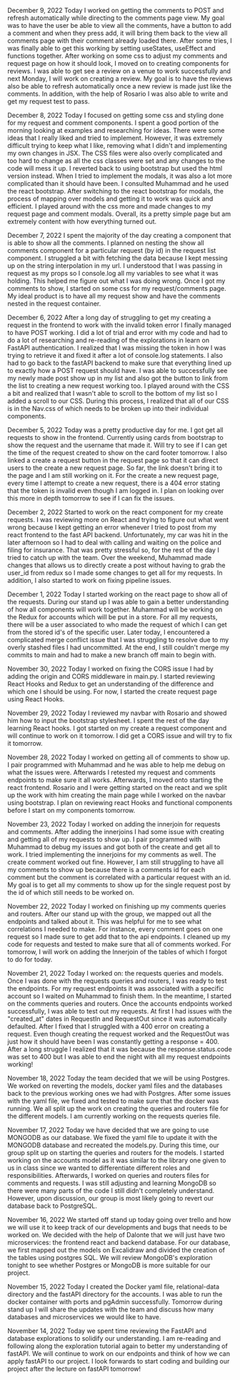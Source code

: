 December 9, 2022
Today I worked on getting the comments to POST and refresh automatically while directing to the comments page view. My goal was to have the user
be able to view all the comments, have a button to add a comment and when they press add, it will bring them back to the view all comments page with their comment already loaded there. After some tries, I was finally able to get this working by setting useStates, useEffect and functions together. After working on some css to adjust my comments and request page on how it should look, I moved on to creating components for reviews. I was able to get see a review on a venue to work successfully and next Monday, I will work on creating a review. My goal is to have the reviews also be able to refresh automatically once a new review is made just like the comments. In addition, with the help of Rosario I was also able to write and get my request test to pass.

December 8, 2022
Today I focused on getting some css and styling done for my request and comment components. I spent a good portion of the morning looking at examples and researching for ideas. There were some ideas that I really liked and tried to implement. However, it was extremely difficult trying to keep what I like, removing what I didn't and implementing my own changes in JSX. The CSS files were also overly complicated and too hard to change as all the css classes were set and any changes to the code will mess it up. I reverted back to using bootstrap but used the html version instead. When I tried to implement the modals, it was also a lot more complicated than it should have been. I consulted Muhammad and he used the react bootstrap. After switching to the react bootstrap for modals, the process of mapping over models and getting it to work was quick and efficient. I played around with the css more and made changes to my request page and comment modals. Overall, its a pretty simple page but am extremely content with how everything turned out.

December 7, 2022
I spent the majority of the day creating a component that is able to show all the comments. I planned on nesting the show all comments component for a particular request (by id) in the request list component. I struggled a bit with fetching the data because I kept messing up on the string interpolation in my url. I understood that I was passing in request as my props so I console.log all my variables to see what it was holding. This helped me figure out what I was doing wrong. Once I got my comments to show, I started on some css for my request/comments page. My ideal product is to have all my request show and have the comments nested in the request container.

December 6, 2022
After a long day of struggling to get my creating a request in the frontend to work with the invalid token error I finally managed to have POST working. I did a lot of trial and error with my code and had to do a lot of researching and re-reading of the explorations in learn on FastAPI authentication. I realized that I was missing the token in how I was trying to retrieve it and fixed it after a lot of console.log statements. I also had to go back to the fastAPI backend to make sure that everything lined up to exactly how a POST request should have. I was able to successfully see my newly made post show up in my list and also got the button to link from the list to creating a new request working too. I played around with the CSS a bit and realized that I wasn't able to scroll to the bottom of my list so I added a scroll to our CSS. During this process, I realized that all of our CSS is in the Nav.css of which needs to be broken up into their individual components.

December 5, 2022
Today was a pretty productive day for me. I got get all requests to show in the frontend. Currently using cards from bootstrap to show the request and the username that made it. Will try to see if I can get the time of the request created to show on the card footer tomorrow. I also linked a create a request button in the request page so that it can direct users to the create a new request page. So far, the link doesn't bring it to the page and I am still working on it. For the create a new request page, every time I attempt to create a new request, there is a 404 error stating that the token is invalid even though I am logged in. I plan on looking over this more in depth tomorrow to see if I can fix the issues.

December 2, 2022
Started to work on the react component for my create requests. I was reviewing more on React and trying to figure out what went wrong because I kept getting an error whenever I tried to post from my react frontend to the fast API backend. Unfortunately, my car was hit in the later afternoon so I had to deal with calling and waiting on the police and filing for insurance. That was pretty stressful so, for the rest of the day I tried to catch up with the team. Over the weekend, Muhammad made changes that allows us to directly create a post without having to grab the user_id from redux so I made some changes to get all for my requests. In addition, I also started to work on fixing pipeline issues.

December 1, 2022
Today I started working on the react page to show all of the requests. During our stand up I was able to gain a better understanding of how all components will work together. Muhammad will be working on the Redux for accounts which will be put in a store. For all my requests, there will be a user associated to who made the request of which I can get from the stored id's of the specific user. Later today, I encountered a complicated merge conflict issue that I was struggling to resolve due to my overly stashed files I had uncommitted. At the end, I still couldn't merge my commits to main and had to make a new branch off main to begin with.

November 30, 2022
Today I worked on fixing the CORS issue I had by adding the origin and CORS middleware in main.py. I started reviewing React Hooks and Redux to get an understanding of the difference and which one I should be using. For now, I started the create request page using React Hooks.

November 29, 2022
Today I reviewed my navbar with Rosario and showed him how to input the bootstrap stylesheet. I spent the rest of the day learning React hooks. I got started on my create a request component and will continue to work on it tomorrow. I did get a CORS issue and will try to fix it tomorrow.

November 28, 2022
Today I worked on getting all of comments to show up. I pair programmed with Muhammad and he was able to help me debug on what the issues were. Afterwards I retested my request and comments endpoints to make sure it all works. Afterwards, I moved onto starting the react frontend. Rosario and I were getting started on the react and we split up the work with him creating the main page while I worked on the navbar using bootstrap. I plan on reviewing react Hooks and functional components before I start on my components tomorrow.

November 23, 2022
Today I worked on adding the innerjoin for requests and comments. After adding the innerjoins I had some issue with creating and getting all of my requests to show up. I pair programmed with Muhammad to debug my issues and got both of the create and get all to work. I tried implementing the innerjoins for my comments as well. The create comment worked out fine. However, I am still struggling to have all my comments to show up because there is a comments id for each comment but the comment is correlated with a particular request with an id. My goal is to get all my comments to show up for the single request post by the id of which still needs to be worked on.

November 22, 2022
Today I worked on finishing up my comments queries and routers. After our stand up with the group, we mapped out all the endpoints and talked about it. This was helpful for me to see what correlations I needed to make. For instance, every comment goes on one request so I made sure to get add that to the api endpoints. I cleaned up my code for requests and tested to make sure that all of comments worked. For tomorrow, I will work on adding the Innerjoin of the tables of which I forgot to do for today.

November 21, 2022
Today I worked on: the requests queries and models. Once I was done with the requests queries and routers, I was ready to test the endpoints. For my request endpoints it was associated with a specific account so I waited on Muhammad to finish them. In the meantime, I started on the comments queries and routers. Once the accounts endpoints worked successfully, I was able to test out my requests. At first I had issues with the "created_at" dates in RequestIn and RequestOut since it was automatically defaulted. After I fixed that I struggled with a 400 error on creating a request. Even though creating the request worked and the RequestOut was just how it should have been I was constantly getting a response = 400. After a long struggle I realized that it was because the response.status.code was set to 400 but I was able to end the night with all my request endpoints working!

November 18, 2022
Today the team decided that we will be using Postgres. We worked on reverting the models, docker yaml files and the databases back to the previous working ones we had with Postgres. After some issues with the yaml file, we fixed and tested to make sure that the docker was running. We all split up the work on creating the queries and routers file for the different models. I am currently working on the requests queries file.

November 17, 2022
Today we have decided that we are going to use MONGODB as our database. We fixed the yaml file to update it with the MONGODB database and recreated the models.py. During this time, our group split up on starting the queries and routers for the models. I started working on the accounts model as it was similar to the library one given to us in class since we wanted to differentiate different roles and responsibilities. Afterwards, I worked on queries and routers files for comments and requests. I was still adjusting and learning MongoDB so there were many parts of the code I still didn't completely understand. However, upon discussion, our group is most likely going to revert our database back to PostgreSQL.

November 16, 2022
We started off stand up today going over trello and how we will use it to keep track of our developments and bugs that needs to be worked on. We decided with the help of Dalonte that we will just have two microservices: the frontend react and backend database. For our database, we first mapped out the models on Excalidraw and divided the creation of the tables using postgres SQL. We will review MongoDB's exploration tonight to see whether Postgres or MongoDB is more suitable for our project.

November 15, 2022
Today I created the Docker yaml file, relational-data directory and the fastAPI directory for the accounts. I was able to run the docker container with ports and pgAdmin successfully. Tomorrow during stand up I will share the updates with the team and discuss how many databases and microservices we would like to have.

November 14, 2022
Today we spent time reviewing the FastAPI and database explorations to solidify our understanding. I am re-reading and following along the exploration tutorial again to better my understanding of fastAPI. We will continue to work on our endpoints and think of how we can apply fastAPI to our project. I look forwards to start coding and building our project after the lecture on fastAPI tomorrow!
